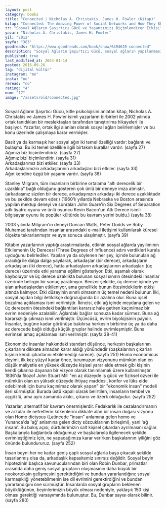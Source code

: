 ```yaml
---
layout: post  
category: book2  
title: "Connected | Nicholas A. Christakis, James H. Fowler (Kitap)"
kitap: "Connected: The Amazing Power of Social Networks and How They Shape Our Lives"  
tr: "Sosyal Ağların Şaşırtıcı Gücü ve Yaşantımızı Biçimlendiren Etkisi"  
yazar: "Nicholas A. Christakis, James H. Fowler"  
yil: "2012"  
sayfa: "383"  
goodreads: "https://www.goodreads.com/book/show/6494620-connected"
description: "Sosyal Ağların Şaşırtıcı Gücü, sosyal ağların yapılanmasını çeşitli araştırmalardan bahsederek ele alıyor."
published: true
last_modified_at: 2023-01-14
posted: 2015-09-26
tag: "dijital kültür"
instagram: "no"
insta: "no"
reread: "no"
rating: "4"
num: "17"
image: "/assets/old/connected.jpg"
---
```


Sosyal Ağların Şaşırtıcı Gücü, kitle psikolojisini anlatan kitap, Nicholas A. Christakis ve James H. Fowler isimli yazarların birbirleri ile 2002 yılında ortak tanıdıkları bir meslektaşları tarafından tanıştırılma hikayeleri ile başlıyor. Yazarlar, ortak ilgi alanları olarak sosyal ağları belirlemişler ve bu konu üzerinde çalışmaya karar vermişler.  
  
Basit ya da karmaşık her sosyal ağın iki temel özelliği vardır: bağlantı ve bulaşma. Bu iki temel özellikle ilgili birtakım kurallar vardır: (sayfa 27)  
Ağımızı biz biçimlendiririz. (sayfa 27)  
Ağımız bizi biçimlendirir. (sayfa 31)  
Arkadaşlarımız bizi etkiler. (sayfa 33)  
Arkadaşlarımızın arkadaşlarının arkadaşları bizi etkiler. (sayfa 33)  
Ağın kendine özgü bir yaşamı vardır. (sayfa 36)  
  
Stanley Milgram, tüm insanların birbirine ortalama "altı derecelik bir uzaklıkla" bağlı olduğunu gösteren çok ünlü bir deneye imza atmıştır. (arkadaşınız sizden bir derece, arkadaşınızın arkadaşı iki derece uzaklıktadır ve bu şekilde devam eder.) (1960'lı yıllarda Nebraska ve Boston arasında yapılan mektup deneyi ve sonraları John Guare'in Six Degrees of Separation adlı tiyatro oyunu ve ünlü oyuncu Kevin Bacon'un Altı Derece isimli bilgisayar oyunu ile popüler kültürde bu kavram yerini buldu.) (sayfa 38)  
  
2003 yılında Milgram'ın deneyi Duncan Watts, Peter Dodds ve Roby Muhamad tarafından insanlar arasındaki e-mail iletişimi kullanılarak küresel ölçekte tekrarlanmıştır ve aynı sonuca ulaşılmıştır. (sayfa 39)  
  
Kitabın yazarlarının yaptığı araştırmalarda, etkinin sosyal ağlarda yayılımının Etkilemenin Üç Derecesi (Three Degrees of Influence) adını verdikleri kurala uyduğunu belirlediler. Yapılan ya da söylenen her şey, içinde bulunulan ağ aracılığı ile dalga dalga yayılarak, arkadaşlar (bir derece), arkadaşların arkadaşları (iki derece), hatta arkadaşların arkadaşlarının arkadaşları (üç derece) üzerinde etki yaratma eğilimi gösteriyor. Etki, aşamalı olarak kayboluyor ve üç derece uzaklıkta bulunan sosyal sınırın ötesindeki insanlar üzerinde belirgin bir sonuç yaratmıyor. Benzer şekilde, üç derece içinde yer alan arkadaşlardan etkileniyor, ama genellikle bunun ötesindekilerin etkisi altında kalmıyor. Etki düzeyinin sınırlı olmasının üç temel nedeni bulunur. İlki, sosyal açıdan bilgi iletildikçe doğruluğunda bir azalma olur. Buna içsel bozulma açıklaması ismi verilmiştir. İkincisi, etki ağ içinde meydana gelen ve üç derecenin ötesindeki bağlantıları kararsız hale getiren kaçınılmaz bir evrim nedeniyle azalabilir. Ağlardaki bağlar sonsuza kadar sürmez. Buna ağ kararsızlığı çıkmazı ismi verilmiştir. Üçüncüsü, evrim biyolojisinin payıdır. İnsanlar, bugüne kadar görünüşe bakılırsa herkesin birbirine üç ya da daha az derecede bağlı olduğu küçük gruplar halinde evrimleşmiştir. Buna evrimsel amaç açıklaması ismi verilmiştir. (sayfa 38-41)  
  
Ekonomide insanlar hakkındaki standart düşünce, herkesin başkalarının çıkarlarını dikkate almadan karar aldığı yönündedir (başkalarının çıkarları kişinin kendi çıkarlarını etkilemediği sürece). (sayfa 251) Homo economicus deyimi, ilk kez yüzyıl kadar önce, turumuzun vizyonunu mümkün olan en düşük maliyetle en yüksek düzeyde kişisel yarar elde etmek gibi kişinin kendi çıkarına dayanan bir vizyon olarak tanımlamak üzere kullanılmıştır. 1836'da filozof John Stuart Mill "en az düzeyde iş gücü ve fiziksel özveri ile mümkün olan en yüksek düzeyde ihtiyaç maddesi, konfor ve lüks elde edebilmek için bunu kaçınılmaz olarak yapan" bir "ekonomik insan" modeli ileri sürmüştür. Burada üstü kapalı olarak belirtilen, insanların tembel ve açgözlü, ama aynı zamanda akılcı, çıkarcı ve özerk olduğudur. (sayfa 252)  
  
Yazarlar, alternatif bir kavram önermişlerdir. Fedakarlık ile cezalandırmanın ve arzular ile nefretlerin kökenlerini dikkate alan bir insan doğası vizyonu olan Homo dictyous (Latincede "insan" anlamına gelen homo ve Yunanca'da 'ağ' anlamına gelen dicty sözcuklarının birleşimi), yani 'ağ insanı'. Bu bakış açısı, dürtülerimizin salt kişisel çıkardan ayrılmasını sağlar. Başkalarıyla bağlantıda olduğumuz ve başkalarıyla ilgilenecek şekilde evrimleştiğimiz için, ne yapacağımıza karar verirken başkalarının iyiliğini göz önünde bulundururuz. (sayfa 252)  
  
İnsan beyni her ne kadar geniş çaplı sosyal ağlarla başa çıkacak şekilde tasarlanmış olsa da, arkadaşlık kapasitemiz sınırsız değildir. Sosyal beyin hipotezinin başlıca savunucularından biri olan Robin Dunbar, primatlar arasında daha geniş sosyal grupların oluşmasının daha büyük bir neokorteksin gelişmesini gerektirdiğini ve bundan yararlandığını: sosyal karmaşıklığı yönetebilmenin ise dil evrimini gerektirdiğini ve bundan yararlandığını öne sürmüştür. İnsanlarda sosyal grupların beklenen büyüklüğünün, beyinlerimizin büyük olması nedeniyle, yaklaşık 150 kişi olması gerektiği varsayımında bulunuştur. Bu, Dunbar sayısı olarak bilinir. (sayfa 280)  
  
